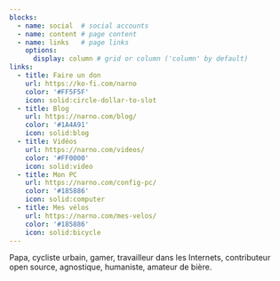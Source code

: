 ```yaml
---
blocks:
  - name: social  # social accounts
  - name: content # page content
  - name: links   # page links
    options:
      display: column # grid or column ('column' by default)
links:
  - title: Faire un don
    url: https://ko-fi.com/narno
    color: '#FF5F5F'
    icon: solid:circle-dollar-to-slot
  - title: Blog
    url: https://narno.com/blog/
    color: '#1A4A91'
    icon: solid:blog
  - title: Vidéos
    url: https://narno.com/videos/
    color: '#FF0000'
    icon: solid:video
  - title: Mon PC
    url: https://narno.com/config-pc/
    color: '#185886'
    icon: solid:computer
  - title: Mes vélos
    url: https://narno.com/mes-velos/
    color: '#185886'
    icon: solid:bicycle
---
```

Papa, cycliste urbain, gamer, travailleur dans les Internets, contributeur open source, agnostique, humaniste, amateur de bière.
